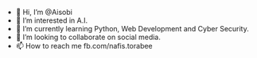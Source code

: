 - 👋 Hi, I’m @Aisobi
- 👀 I’m interested in A.I.
- 🌱 I’m currently learning Python, Web Development and Cyber Security.
- 💞️ I’m looking to collaborate on social media. 
- 📫 How to reach me fb.com/nafis.torabee

<!---
Aisobi/Aisobi is a ✨ special ✨ repository because its `README.md` (this file) appears on your GitHub profile.
You can click the Preview link to take a look at your changes.
--->
